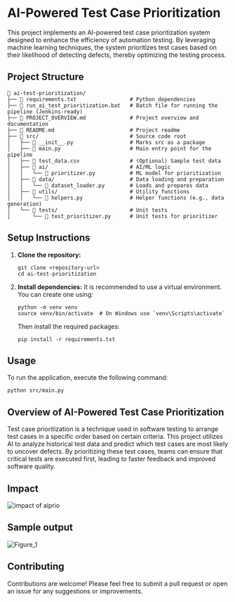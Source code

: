 # AI-Powered Test Case Prioritization

This project implements an AI-powered test case prioritization system designed to enhance the efficiency of automation testing. By leveraging machine learning techniques, the system prioritizes test cases based on their likelihood of detecting defects, thereby optimizing the testing process.

## Project Structure

```text
📁 ai-test-prioritization/
├── 📄 requirements.txt                 # Python dependencies
├── 📄 run_ai_test_prioritization.bat   # Batch file for running the pipeline (Jenkins-ready)
├── 📄 PROJECT_OVERVIEW.md              # Project overview and documentation
├── 📄 README.md                        # Project readme
├── 📁 src/                             # Source code root
│   ├── 📄 __init__.py                  # Marks src as a package
│   ├── 📄 main.py                      # Main entry point for the pipeline
│   ├── 📄 test_data.csv                # (Optional) Sample test data
│   ├── 📁 ai/                          # AI/ML logic
│   │   └── 📄 prioritizer.py           # ML model for prioritization
│   ├── 📁 data/                        # Data loading and preparation
│   │   └── 📄 dataset_loader.py        # Loads and prepares data
│   ├── 📁 utils/                       # Utility functions
│   │   └── 📄 helpers.py               # Helper functions (e.g., data generation)
│   └── 📁 tests/                       # Unit tests
│       └── 📄 test_prioritizer.py      # Unit tests for prioritizer
```

## Setup Instructions

1. **Clone the repository:**
   ```
   git clone <repository-url>
   cd ai-test-prioritization
   ```

2. **Install dependencies:**
   It is recommended to use a virtual environment. You can create one using:
   ```
   python -m venv venv
   source venv/bin/activate  # On Windows use `venv\Scripts\activate`
   ```
   Then install the required packages:
   ```
   pip install -r requirements.txt
   ```

## Usage

To run the application, execute the following command:
```
python src/main.py
```

## Overview of AI-Powered Test Case Prioritization

Test case prioritization is a technique used in software testing to arrange test cases in a specific order based on certain criteria. This project utilizes AI to analyze historical test data and predict which test cases are most likely to uncover defects. By prioritizing these test cases, teams can ensure that critical tests are executed first, leading to faster feedback and improved software quality.

## Impact
![impact of aiprio](https://github.com/user-attachments/assets/56e2ec1b-ee1a-4d70-a74d-e783323cb818)

## Sample output
![Figure_1](https://github.com/user-attachments/assets/4759ecfb-a639-4b9e-a541-37686e7daf3b)


## Contributing

Contributions are welcome! Please feel free to submit a pull request or open an issue for any suggestions or improvements.

